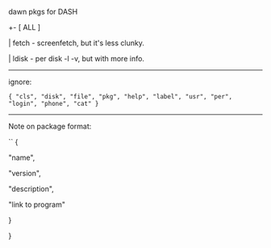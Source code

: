dawn pkgs for DASH

+- [ ALL ]

| fetch - screenfetch, but it's less clunky.

| ldisk - per disk -l -v, but with more info.

---

ignore:

``
{
  "cls",
  "disk",
  "file",
  "pkg",
  "help",
  "label",
  "usr",
  "per",
  "login",
  "phone",
  "cat"
}
``

---

Note on package format:

``
{

  "name",

  "version",

  "description",
  
  "link to program"

}

}